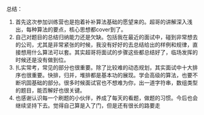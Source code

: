 总结：

1. 首先这次参加训练营也是抱着补补算法基础的愿望来的。超哥的讲解深入浅出，每种算法的要点，核心思想都cover到了。
2. 自己对题目的总结归纳能力还是欠缺。包括我在最近的面试中，碰到非常想去的公司，尤其是非常紧张的时候，我没有好好的去总结给出的样例和规律，直接想用什么算法可以套。其实超哥将面试的步骤这些都总结好了，临场发挥的时候还是没有做到位。
3. 扎实常考，常见的部分也很重要。除了比较难的动态规划，其实面试中十大排序也很重要。快排，归并，堆排都是基本功的展现。学会高级的算法，也要不断巩固基础的部分。很多时候面试官也不想难为你，出一道字符串，数组类型的题目，能否解好也很关键。
4. 也感谢认识每一个刷题的小伙伴，养成了每天的看题，做题的习惯。今后也会继续坚持下去。觉得自己算是入了门，但是还有很长的路要走

